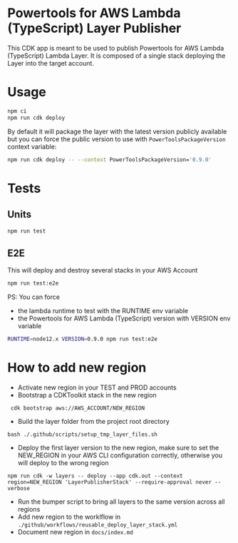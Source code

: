 # Powertools for AWS Lambda (TypeScript) Layer Publisher

This CDK app is meant to be used to publish Powertools for AWS Lambda (TypeScript) Lambda Layer. It is composed of a single stack deploying the Layer into the target account.

# Usage

```sh
npm ci
npm run cdk deploy
```

By default it will package the layer with the latest version publicly available but you can force the public version to use with `PowerToolsPackageVersion` context variable:
   ```sh
   npm run cdk deploy -- --context PowerToolsPackageVersion='0.9.0'
   ```

# Tests

## Units

```sh
npm run test
```

## E2E

This will deploy and destroy several stacks in your AWS Account

```sh
npm run test:e2e
```

PS: You can force 
* the lambda runtime to test with the RUNTIME env variable
* the Powertools for AWS Lambda (TypeScript) version with VERSION env variable
```sh 
RUNTIME=node12.x VERSION=0.9.0 npm run test:e2e
```

# How to add new region

* Activate new region in your TEST and PROD accounts
* Bootstrap a CDKToolkit stack in the new region
```shell
 cdk bootstrap aws://AWS_ACCOUNT/NEW_REGION   
```
* Build the layer folder from the project root directory
```shell
bash ./.github/scripts/setup_tmp_layer_files.sh 
```
* Deploy the first layer version to the new region, make sure to set the NEW_REGION in your AWS CLI configuration correctly, otherwise you will deploy to the wrong region
```shell
npm run cdk -w layers -- deploy --app cdk.out --context region=NEW_REGION 'LayerPublisherStack' --require-approval never --verbose 
```
* Run the bumper script to bring all layers to the same version across all regions
* Add new region to the worklflow in `./github/workflows/reusable_deploy_layer_stack.yml`
* Document new region in `docs/index.md`